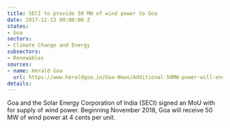 ```yaml
---
title: SECI to provide 50 MW of wind power to Goa
date: 2017-12-13 00:00:00 Z
states:
- Goa
sectors:
- Climate Change and Energy
subsectors:
- Renewables
sources:
- name: Herald Goa
  url: https://www.heraldgoa.in/Goa-News/Additional-50MW-power-will-end-domestic-load-restrictions/123683.html
details: 
---
```


Goa and the Solar Energy Corporation of India (SECI) signed an MoU with for supply of wind power. Beginning November 2018, Goa will receive 50 MW of wind power at 4 cents per unit. 

